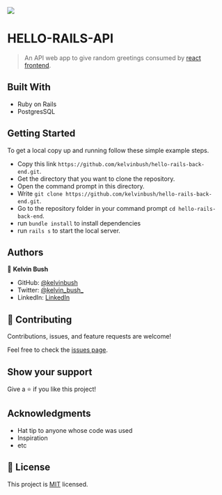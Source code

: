 ![](https://img.shields.io/badge/Microverse-blueviolet)

# HELLO-RAILS-API

> An API web app to give random greetings consumed
> by [react frontend](https://github.com/kelvinbush/hello-rails-frontend).

## Built With

- Ruby on Rails
- PostgresSQL

## Getting Started

To get a local copy up and running follow these simple example steps.

- Copy this link `https://github.com/kelvinbush/hello-rails-back-end.git`.
- Get the directory that you want to clone the repository.
- Open the command prompt in this directory.
- Write `git clone https://github.com/kelvinbush/hello-rails-back-end.git`.
- Go to the repository folder in your command prompt `cd hello-rails-back-end`.
- run `bundle install` to install dependencies
- run `rails s` to start the local server.

## Authors

👤 **Kelvin Bush**

- GitHub: [@kelvinbush](https://github.com/kelvinbush)
- Twitter: [@kelvin_bush_](https://twitter.com/kelvin_bush_)
- LinkedIn: [LinkedIn](https://www.linkedin.com/in/kelvin-wachiye-04b469173/)

## 🤝 Contributing

Contributions, issues, and feature requests are welcome!

Feel free to check the [issues page](../../issues/).

## Show your support

Give a ⭐️ if you like this project!

## Acknowledgments

- Hat tip to anyone whose code was used
- Inspiration
- etc

## 📝 License

This project is [MIT](./MIT.md) licensed.